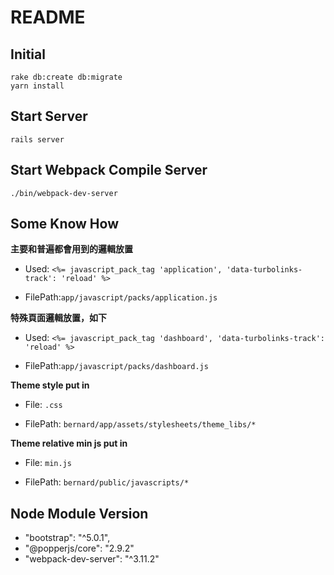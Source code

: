 # README

## Initial

```
rake db:create db:migrate
yarn install
```

## Start Server

```
rails server
```

## Start Webpack Compile Server

```
./bin/webpack-dev-server

```

## Some Know How

**主要和普遍都會用到的邏輯放置**

- Used: `<%= javascript_pack_tag 'application', 'data-turbolinks-track': 'reload' %>`

- FilePath:`app/javascript/packs/application.js`

**特殊頁面邏輯放置，如下**

- Used: `<%= javascript_pack_tag 'dashboard', 'data-turbolinks-track': 'reload' %>`

- FilePath:`app/javascript/packs/dashboard.js`


**Theme style put in**

- File: `.css`

- FilePath: `bernard/app/assets/stylesheets/theme_libs/*`

**Theme relative min js put in**

- File: `min.js`

- FilePath: `bernard/public/javascripts/*`


## Node Module Version

- "bootstrap": "^5.0.1",
- "@popperjs/core": "2.9.2"
- "webpack-dev-server": "^3.11.2"
